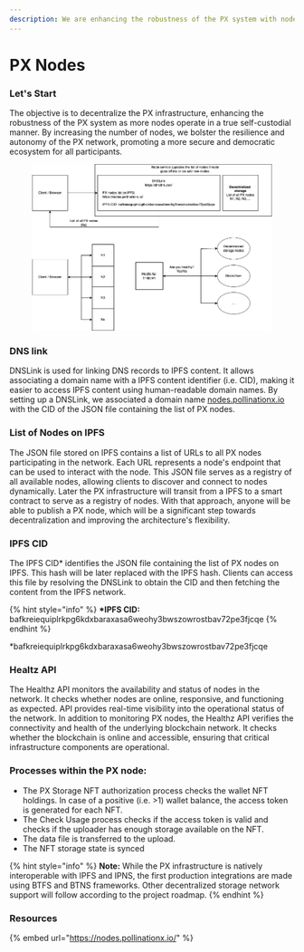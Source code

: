 ```yaml
---
description: We are enhancing the robustness of the PX system with node decentralization.
---
```


# PX Nodes

### Let's Start

The objective is to decentralize the PX infrastructure, enhancing the robustness of the PX system as more nodes operate in a true self-custodial manner. By increasing the number of nodes, we bolster the resilience and autonomy of the PX network, promoting a more secure and democratic ecosystem for all participants.

<div align="left">

<figure><img src="../.gitbook/assets/NODES-Diagram.png" alt=""><figcaption></figcaption></figure>

</div>

### DNS link

DNSLink is used for linking DNS records to IPFS content. It allows associating a domain name with a IPFS content identifier (i.e. CID), making it easier to access IPFS content using human-readable domain names. By setting up a DNSLink, we associated a domain name [nodes.pollinationx.io](https://nodes.pollinationx.io/) with the CID of the JSON file containing the list of PX nodes.

### List of Nodes on IPFS

The JSON file stored on IPFS contains a list of URLs to all PX nodes participating in the network. Each URL represents a node's endpoint that can be used to interact with the node. This JSON file serves as a registry of all available nodes, allowing clients to discover and connect to nodes dynamically. Later the PX infrastructure will transit from a IPFS to a smart contract to serve as a registry of nodes. With that approach, anyone will be able to publish a PX node, which will be a significant step towards decentralization and improving the architecture's flexibility.&#x20;

### IPFS CID

The IPFS CID\* identifies the JSON file containing the list of PX nodes on IPFS. This hash will be later replaced with the IPFS hash. Clients can access this file by resolving the DNSLink to obtain the CID and then fetching the content from the IPFS network.

{% hint style="info" %}
**\*IPFS CID:** bafkreiequiplrkpg6kdxbaraxasa6weohy3bwszowrostbav72pe3fjcqe
{% endhint %}

\*bafkreiequiplrkpg6kdxbaraxasa6weohy3bwszowrostbav72pe3fjcqe

### Healtz API

The Healthz API monitors the availability and status of nodes in the network. It checks whether nodes are online, responsive, and functioning as expected.  API provides real-time visibility into the operational status of the network. In addition to monitoring PX nodes, the Healthz API verifies the connectivity and health of the underlying blockchain network. It checks whether the blockchain is online and accessible, ensuring that critical infrastructure components are operational.

### Processes within the PX node:

* The PX Storage NFT authorization process checks the wallet NFT holdings. In case of a positive (i.e. >1) wallet balance, the access token is generated for each NFT.
* The Check Usage process checks if the access token is valid and checks if the uploader has enough storage available on the NFT.
* The data file is transferred to the upload.
* The NFT storage state is synced

{% hint style="info" %}
**Note:** While the PX infrastructure is natively interoperable with IPFS and IPNS, the first production integrations are made using BTFS and BTNS frameworks. Other decentralized storage network support will follow according to the project roadmap.
{% endhint %}

### Resources

{% embed url="https://nodes.pollinationx.io/" %}
